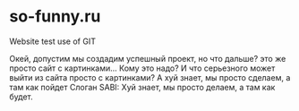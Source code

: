 # so-funny.ru
Website test use of GIT

Окей, допустим мы создадим успешный проект, но что дальше? это же просто сайт с картинками... Кому это надо? И что серьезного может выйти
из сайта просто с картинками? А хуй знает, мы просто сделаем, а там как пойдет 
Слоган SABI: Хуй знает, мы просто делаем, а там как будет.
